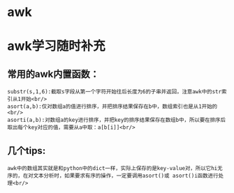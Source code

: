 # awk
# awk学习随时补充
## 常用的awk内置函数：<br/>
    substr(s,1,6):截取s字段从第一个字符开始往后长度为6的子串并返回，注意awk中的str索引从1开始<br/>
    asort(a,b):仅对数组a的值进行排序，并把排序结果保存在b中，数组索引也是从1开始的<br/>
    asorti(a,b):对数组a的key进行排序，并把key的排序结果保存在数组b中，所以要在排序后取出每个key对应的值，需要从a中取：a[b[i]]<br/>
## 几个tips:<br/>
    awk中的数组其实就是和python中的dict一样，实际上保存的是key-value对，所以它hi无序的，在对文本分析时，如果要求有序的操作，一定要调用asort()或 asort()i函数进行处理<br/>
    
    

